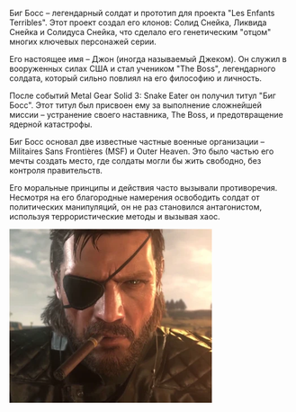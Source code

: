 Биг Босс – легендарный солдат и прототип для проекта "Les Enfants Terribles". Этот проект создал его клонов: Солид Снейка, Ликвида Снейка и Солидуса Снейка, что сделало его генетическим "отцом" многих ключевых персонажей серии.

Его настоящее имя – Джон (иногда называемый Джеком). Он служил в вооруженных силах США и стал учеником "The Boss", легендарного солдата, который сильно повлиял на его философию и личность.

После событий Metal Gear Solid 3: Snake Eater он получил титул "Биг Босс". Этот титул был присвоен ему за выполнение сложнейшей миссии – устранение своего наставника, The Boss, и предотвращение ядерной катастрофы.

Биг Босс основал две известные частные военные организации – Militaires Sans Frontières (MSF) и Outer Heaven. Это было частью его мечты создать место, где солдаты могли бы жить свободно, без контроля правительств.

Его моральные принципы и действия часто вызывали противоречия. Несмотря на его благородные намерения освободить солдат от политических манипуляций, он не раз становился антагонистом, используя террористические методы и вызывая хаос.

![alt text](image.png)